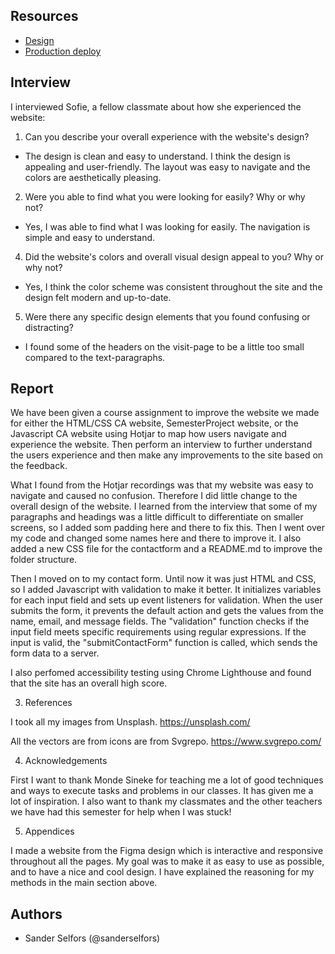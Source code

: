 ## Resources

- [Design](https://www.figma.com/file/RjhyosaJw7DxNIXQpsikxa/Semester-Project-1?node-id=0-1&t=RExIh62ituskl4ng-0)
- [Production deploy](https://sp1sanderselfors.netlify.app/)

## Interview

I interviewed Sofie, a fellow classmate about how she experienced the website:

1. Can you describe your overall experience with the website's design?

- The design is clean and easy to understand. I think the design is appealing and user-friendly. The layout was easy to navigate and the colors are aesthetically pleasing.

2. Were you able to find what you were looking for easily? Why or why not?

- Yes, I was able to find what I was looking for easily. The navigation is simple and easy to understand.

4. Did the website's colors and overall visual design appeal to you? Why or why not?

- Yes, I think the color scheme was consistent throughout the site and the design felt modern and up-to-date.

5. Were there any specific design elements that you found confusing or distracting?

- I found some of the headers on the visit-page to be a little too small compared to the text-paragraphs.

## Report

We have been given a course assignment to improve the website we made for either the HTML/CSS CA website, SemesterProject website, or the Javascript CA website using Hotjar to map how users navigate and experience the website. Then perform an interview to further understand the users experience and then make any improvements to the site based on the feedback.

What I found from the Hotjar recordings was that my website was easy to navigate and caused no confusion. Therefore I did little change to the overall design of the website. I learned from the interview that some of my paragraphs and headings was a little difficult to differentiate on smaller screens, so I added som padding here and there to fix this. Then I went over my code and changed some names here and there to improve it. I also added a new CSS file for the contactform and a README.md to improve the folder structure.

Then I moved on to my contact form. Until now it was just HTML and CSS, so I added Javascript with validation to make it better. It initializes variables for each input field and sets up event listeners for validation. When the user submits the form, it prevents the default action and gets the values from the name, email, and message fields. The "validation" function checks if the input field meets specific requirements using regular expressions. If the input is valid, the "submitContactForm" function is called, which sends the form data to a server.

I also perfomed accessibility testing using Chrome Lighthouse and found that the site has an overall high score.

3. References

I took all my images from Unsplash.
https://unsplash.com/

All the vectors are from icons are from Svgrepo.
https://www.svgrepo.com/

4. Acknowledgements

First I want to thank Monde Sineke for teaching me a lot of good techniques and ways to execute tasks and problems in our classes. It has given me a lot of inspiration. I also want to thank my classmates and the other teachers we have had this semester for help when I was stuck!

5. Appendices

I made a website from the Figma design which is interactive and responsive throughout all the pages. My goal was to make it as easy to use as possible, and to have a nice and cool design. I have explained the reasoning for my methods in the main section above.

## Authors

- Sander Selfors (@sanderselfors)
